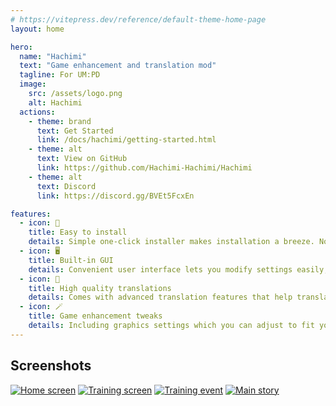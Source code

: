 ```yaml
---
# https://vitepress.dev/reference/default-theme-home-page
layout: home

hero:
  name: "Hachimi"
  text: "Game enhancement and translation mod"
  tagline: For UM:PD
  image:
    src: /assets/logo.png
    alt: Hachimi
  actions:
    - theme: brand
      text: Get Started
      link: /docs/hachimi/getting-started.html
    - theme: alt
      text: View on GitHub
      link: https://github.com/Hachimi-Hachimi/Hachimi
    - theme: alt
      text: Discord
      link: https://discord.gg/BVEt5FcxEn

features:
  - icon: 🚀
    title: Easy to install
    details: Simple one-click installer makes installation a breeze. No patching whatsoever. All setup is done in-game, just plug and play.
  - icon: 🖥️
    title: Built-in GUI
    details: Convenient user interface lets you modify settings easily, among other features.
  - icon: 📝
    title: High quality translations
    details: Comes with advanced translation features that help translations feel more natural.
  - icon: 🪄
    title: Game enhancement tweaks
    details: Including graphics settings which you can adjust to fit your needs.
---
```


## Screenshots

<div class="gallery">
  <a href="/assets/screen1.jpg" class="item grid-4"><img src="/assets/screen1.jpg" alt="Home screen"></a>
  <a href="/assets/screen2.jpg" class="item grid-4"><img src="/assets/screen2.jpg" alt="Training screen"></a>
  <a href="/assets/screen3.jpg" class="item grid-4"><img src="/assets/screen3.jpg" alt="Training event"></a>
  <a href="/assets/screen4.jpg" class="item grid-4"><img src="/assets/screen4.jpg" alt="Main story"></a>
</div>